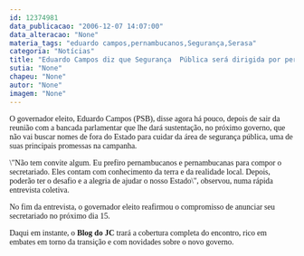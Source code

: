 ```yaml
---
id: 12374981
data_publicacao: "2006-12-07 14:07:00"
data_alteracao: "None"
materia_tags: "eduardo campos,pernambucanos,Segurança,Serasa"
categoria: "Notícias"
title: "Eduardo Campos diz que Segurança  Pública será dirigida por pernambucanos"
sutia: "None"
chapeu: "None"
autor: "None"
imagem: "None"
---
```

<p><P><FONT face=Verdana>O governador eleito, Eduardo Campos (PSB), disse agora há pouco, depois de sair da reunião com a bancada parlamentar que lhe dará sustentação, no próximo governo,&nbsp;que não vai buscar nomes de fora do Estado para cuidar da área de segurança pública, uma de suas principais promessas na campanha.</FONT></P></p>
<p><P><FONT face=Verdana>\"Não tem convite algum. Eu prefiro pernambucanos e pernambucanas para compor o secretariado. Eles contam com conhecimento da terra e da realidade local. Depois, poderão ter o desafio e a alegria de ajudar o nosso Estado\", observou, numa rápida entrevista coletiva.</FONT></P></p>
<p><P><FONT face=Verdana>No fim da entrevista, o governador eleito reafirmou o compromisso de anunciar seu secretariado no próximo dia 15.</FONT></P></p>
<p><P><FONT face=Verdana>Daqui em instante, o <STRONG>Blog do JC</STRONG> trará a cobertura completa do encontro, rico em embates em torno da transição e com novidades sobre o novo governo.</FONT></P> </p>
